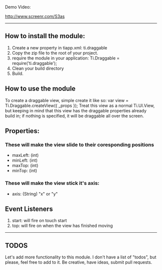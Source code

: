 Demo Video:

http://www.screenr.com/S3as

---

## How to install the module:

1. Create a new property in tiapp.xml:
    <module version="1.0" platform="iphone">ti.draggable</module>
2. Copy the zip file to the root of your project.
3. require the module in your application:
    Ti.Draggable = require('ti.draggable');
4. Clean your build directory
5. Build.

## How to use the module
To create a draggable view, simple create it like so:
    var view = Ti.Draggable.createView({ _props });
Treat this view as a normal Ti.UI.View, but keeping in mind that this view has the draggable properties already build in; if nothing is specified, it will be draggable all over the screen.

## Properties:

### These will make the view slide to their coresponding positions

* maxLeft: (int)
* minLeft: (int)
* maxTop: (int)
* minTop: (int)

### These will make the view stick it's axis:

* axis: (String) "x" or "y"

## Event Listeners

1. start: will fire on touch start
2. top: will fire on when the view has finished moving

---

## TODOS
Let's add more functionality to this module. I don't have a list of "todos", but please, feel free to add to it. Be creative, have ideas, submit pull requests.